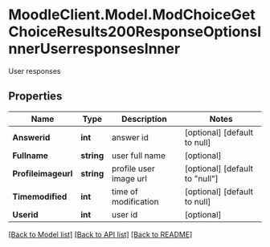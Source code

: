 # MoodleClient.Model.ModChoiceGetChoiceResults200ResponseOptionsInnerUserresponsesInner
User responses

## Properties

Name | Type | Description | Notes
------------ | ------------- | ------------- | -------------
**Answerid** | **int** | answer id | [optional] [default to null]
**Fullname** | **string** | user full name | [optional] 
**Profileimageurl** | **string** | profile user image url | [optional] [default to "null"]
**Timemodified** | **int** | time of modification | [optional] [default to null]
**Userid** | **int** | user id | [optional] 

[[Back to Model list]](../README.md#documentation-for-models) [[Back to API list]](../README.md#documentation-for-api-endpoints) [[Back to README]](../README.md)

